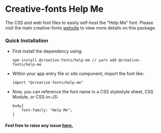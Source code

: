 # Creative-fonts Help Me

The CSS and web font files to easily self-host the “Help Me” font. Please visit the main creative-fonts [website](https://creativefonts.org/preview/help-me) to view more details on this package.

### Quick Installation

- First install the dependency using:

  ```
  npm install @creative-fonts/help-me // yarn add @creative-fonts/help-me
  ```

- Within your app entry file or site component, import the font like:
  ```
  import "@creative-fonts/help-me"
  ```
- Now, you can reference the font name in a CSS stylestyle sheet, CSS Module, or CSS-in-JS:
  ```
  body{
      font-family: "Help Me";
  }
  ```

#### Feel free to raise any issue [here.](https://github.com/creative-fonts/creative-fonts/issues)
